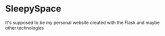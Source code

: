 # SleepySpace
It's supposed to be my personal website created with the Flask and maybe other technologies
